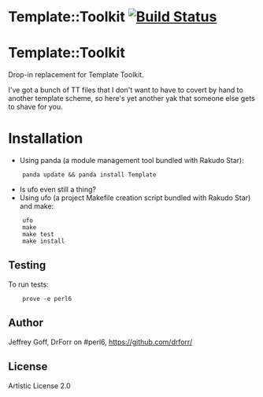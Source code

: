 # Template::Toolkit [![Build Status](https://secure.travis-ci.org/drforr/perl6-Template-Toolkit.svg?branch=master)](http://travis-ci.org/drforr/perl6-Template-Toolkit)
Template::Toolkit
=======

Drop-in replacement for Template Toolkit.

I've got a bunch of TT files that I don't want to have to covert by hand to another template scheme, so here's yet another yak that someone else gets to shave for you.

Installation
============

* Using panda (a module management tool bundled with Rakudo Star):

```
    panda update && panda install Template
```

* Is ufo even still a thing?
* Using ufo (a project Makefile creation script bundled with Rakudo Star) and make:

```
    ufo                    
    make
    make test
    make install
```

## Testing

To run tests:

```
    prove -e perl6
```

## Author

Jeffrey Goff, DrForr on #perl6, https://github.com/drforr/

## License

Artistic License 2.0
